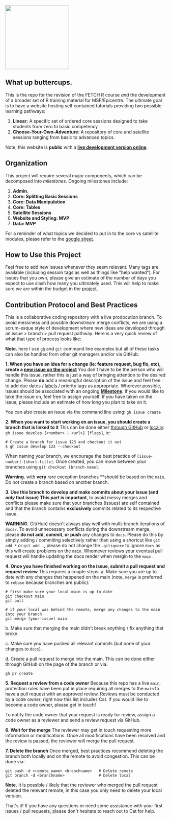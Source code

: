 <img src=https://github.com/user-attachments/assets/b51559e6-31f3-490a-8755-5c65357afddb width=200px>

## What up buttercups.
This is the repo for the revision of the FETCH R course *and* the development of a broader set of R training material for MSF/Epicentre. The ultimate goal is to have a website hosting self contained tutorials providing two possible learning pathways:
1. **Linear:** A specific set of ordered core sessions designed to take students from zero to basic competency
2. **Choose-Your-Own-Adventure**: A repository of core and satellite sessions ranging from basic to advanced topics.

Note, this website is **public** with a **[live development version online](https://epicentre-msf.github.io/repicentre/)**.

## Organization
This project will require several major components, which can be decomposed into *milestones*. Ongoing milestones include:
1. **Admin.** 
2. **Core: Splitting Basic Sessions**
3. **Core: Data Manipulation**
4. **Core: Tables**
5. **Satellite Sessions**
6. **Website and Styling: MVP**
7. **Data: MVP**

For a reminder of what topics we decided to put in to the core vs satellite modules, please refer to the [google sheet](https://docs.google.com/spreadsheets/d/1oqAkFwQVuDzfRouxglN-UT9RMDzl7TLfD5_g0ayPhZU/edit?gid=0#gid=0).

## How to Use this Project
Feel free to add new issues whenever they seem relevant. Many tags are available (including session tags as well as things like "help wanted"). For issues that you own, please give an estimate of the number of days you expect to use slash how many you ultimately used. This will help to make sure we are within the budget in the [project](https://github.com/orgs/epicentre-msf/projects/5/).

## Contribution Protocol and Best Practices
This is a collaborative coding repository with a live prodocution branch. To avoid messiness and possible downstream merge conflicts, we are using a scrum-esque style of development where new ideas are developed through an issue > branch > pull request pathway. Here is a very quick review of what that type of process looks like:

**Note.** here I use [`gh`](https://cli.github.com/) and `git` command line examples but all of these tasks can also be handled from other git managers and/or via GitHub.


**1. When you have an idea for a change (ie: feature request, bug fix, etc), create a [new issue on the project](https://github.com/orgs/epicentre-msf/projects/5/)**
You don't have to be the person who will handle this issue, rather this is just a way of bringing attention to the desired change. Please **do** add a meaningful description of the issue and feel free to add due dates / [labels](https://github.com/epicentre-msf/repicentre/labels) / priority tags as appropriate. Wherever possible, issues should be associated with an ongoing [**Milestone**](https://github.com/epicentre-msf/repicentre/milestones). If you would like to take the issue on, feel free to assign yourself. If you have taken on the issue, please include an estimate of how long you plan to take on it.

You can also create an issue via the command line using: `gh issue create`

**2. When you want to start working on an issue, you should create a branch that is linked to it**
This can be done either [through GitHub](https://docs.github.com/en/issues/tracking-your-work-with-issues/using-issues/creating-a-branch-for-an-issue) or [locally](https://cli.github.com/manual/gh_issue_develop): `gh issue develop {<number> | <url>} [flags]`, ie:
```
# Create a branch for issue 123 and checkout it out
$ gh issue develop 123 --checkout
```

When naming your branch, we encourage the best practice of `[issue-number]-[short-title]`. Once created, you can move between your branches using `git checkout [branch-name]`.

**Warning.** with **very** rare exception branches **should be based on the `main`. Do not create a branch based on another branch.

**3. Use this branch to develop and make commits about your issue (and _only_ that issue)**
**This part is important**, to avoid messy merges and conflicts please make sure that your branches (issues) are self contained and that the branch contains **exclusively** commits related to its respective issue.

**WARNING.** Git(Hub) doesn't always play well with multi-branch iterations of `docs/`. To avoid unnecessary conflicts during the downstream merge, please **do not add, commit, or push** any changes to `docs`. Please do this by simply adding / commiting selectively rather than using a shortcut like `git add *` or `git add .`, please do not change the `.gitignore` to ignore `docs` as this will create problems on the `main`. Whomever reviews your eventual pull request will handle updating the docs render when mergin to the `main`.

**4. Once you have finished working on the issue, submit a pull request and request review**
This requries a couple steps:
a. Make sure you are up to date with any changes that happened on the main (note, `merge` is preferred to `rebase` because branches are public):
```
# first make sure your local main is up to date
git checkout main
git pull

# if your local was behind the remote, merge any changes to the main into your branch
git merge [your-issue] main
```

b. Make sure that merging the main didn't break anything / fix anything that broke.

c. Make sure you have pushed all relevant commits (but none of your changes to `docs`).

d. Create a pull request to merge into the main. This can be done either through GitHub on the page of the branch or via:
```
gh pr create

```

**5. Request a review from a code owner**
Because this repo has a live `main`, protection rules have been put in place requiring all merges to the `main` to have a pull request with an approved review. Reviews must be conducted by a code owner; right now this list includes Cat. If you would like to become a code owner, please get in touch!

To notify the code owner that your request is ready for review, assign a code owner as a reviewer and send a review request via GitHub.

**6. Wait for the merge**
The reviewer may get in touch requesting more information or moditications. Once all modifications have been resolved and the review is passed, the reviewer will merge the pull request.

**7. Delete the branch**
Once merged, best practices recommend deleting the branch both locally and on the remote to avoid congestion. This can be done via:
```
git push -d <remote_name> <branchname>   # Delete remote
git branch -d <branchname>               # Delete local
```

**Note.** It is possible / likely that the reviewer who merged the pull request deleted the relevant remote, in this case you only need to delete your local version.

That's it! If you have any questions or need some assistance with your first issues / pull requests, please don't hesitate to reach out to Cat for help.
